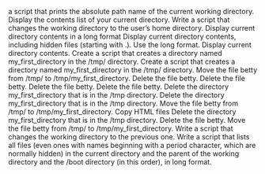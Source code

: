 a script that prints the absolute path name of the current working directory.
Display the contents list of your current directory.
Write a script that changes the working directory to the user’s home directory.
Display current directory contents in a long format
Display current directory contents, including hidden files (starting with .). Use the long format.
Display current directory contents.
Create a script that creates a directory named my_first_directory in the /tmp/ directory.
Create a script that creates a directory named my_first_directory in the /tmp/ directory.
Move the file betty from /tmp/ to /tmp/my_first_directory.
Delete the file betty.
Delete the file betty.
Delete the file betty.
Delete the file betty.
Delete the directory my_first_directory that is in the /tmp directory.
Delete the directory my_first_directory that is in the /tmp directory.
Move the file betty from /tmp/ to /tmp/my_first_directory.
Copy HTML files
Delete the directory my_first_directory that is in the /tmp directory.
Delete the file betty.
Move the file betty from /tmp/ to /tmp/my_first_directory.
Write a script that changes the working directory to the previous one.
Write a script that lists all files (even ones with names beginning with a period character, which are normally hidden) in the current directory and the parent of the working directory and the /boot directory (in this order), in long format.
